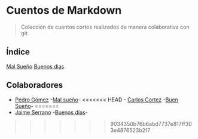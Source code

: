 # Cuentos de Markdown

> Colección de cuentos cortos realizados de manera colaborativa con git.

## Índice

[Mal Sueño](mal-suenio/index.md)
[Buenos dias](mal-suenio/story1.md)

## Colaboradores

- [Pedro Gómez](https://github.com/petrlr14) -[Mal sueño](mal-suenio/index.md)-
<<<<<<< HEAD
- [Carlos Cortez](https://github.com/petrlr14) -[Buen Sueño](buen-suenio/index.md)-
=======
- [Jaime Serrano](https://github.com/JaimeSerrano15) -[Buenos días](mal-suenio/story1.md)-
>>>>>>> 9034350b76b6abd7737e817ff303e4876523b2f7
